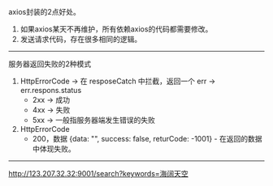 axios封装的2点好处。

1. 如果axios某天不再维护，所有依赖axios的代码都需要修改。
2. 发送请求代码，存在很多相同的逻辑。

------

服务器返回失败的2种模式

1. HttpErrorCode -> 在 resposeCatch 中拦截，返回一个 err -> err.respons.status
   - 2xx -> 成功
   - 4xx -> 失败
   - 5xx -> 一般指服务器端发生错误的失败
2. HttpErrorCode
   - 200，数据 {data: "", success: false, returCode: -1001} - 在返回的数据中体现失败。

------

http://123.207.32.32:9001/search?keywords=海阔天空

